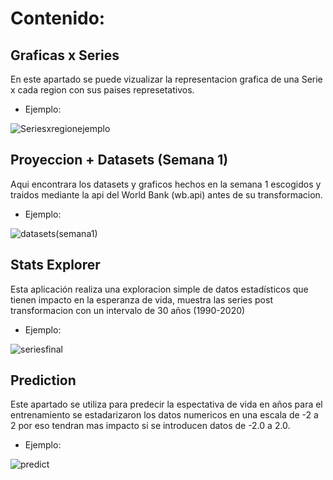 # Contenido:

## Graficas x Series
En este apartado se puede vizualizar la representacion grafica de una Serie x cada region con sus  paises represetativos.

- Ejemplo:

![Seriesxregionejemplo](https://user-images.githubusercontent.com/93687273/196831897-d3f62244-d8bd-42fb-8fa9-880843149adb.png)

## Proyeccion + Datasets (Semana 1)
Aqui encontrara los datasets y graficos hechos en la semana 1 escogidos y traidos mediante la api del World Bank (wb.api) antes de su transformacion.

- Ejemplo:

![datasets(semana1)](https://user-images.githubusercontent.com/93687273/196832270-ee658f09-7062-4297-a40d-5f5d6082d298.png)

## Stats Explorer
Esta aplicación realiza una exploracion simple de datos estadísticos que tienen impacto en la esperanza de vida, muestra las series
post transformacion con un intervalo de 30 años (1990-2020)

- Ejemplo:

![seriesfinal](https://user-images.githubusercontent.com/93687273/196832479-b2e36596-3774-4dc8-8b4e-0fd11896e536.png)

## Prediction
Este apartado se utiliza para predecir la espectativa de vida en años para el entrenamiento se estadarizaron los datos numericos en una escala de  -2 a 2 por eso tendran mas impacto si se introducen  datos de -2.0 a 2.0.

- Ejemplo:

![predict](https://user-images.githubusercontent.com/93687273/196829652-3e0ba988-7e68-4b50-bc89-f5fdc0466781.png)




